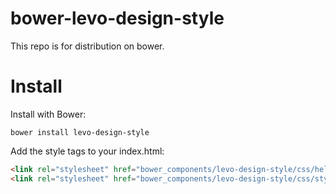 # bower-levo-design-style
This repo is for distribution on bower.



# Install

Install with Bower:

  ```console
  bower install levo-design-style
  ```

Add the style tags to your index.html:

  ```html
  <link rel="stylesheet" href="bower_components/levo-design-style/css/helper.css" />
  <link rel="stylesheet" href="bower_components/levo-design-style/css/style.css" />
  ```




